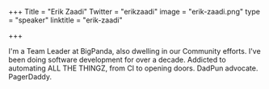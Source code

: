 +++
Title = "Erik Zaadi"
Twitter = "erikzaadi"
image = "erik-zaadi.png"
type = "speaker"
linktitle = "erik-zaadi"

+++

I'm a Team Leader at BigPanda, also dwelling in our Community efforts.
I've been doing software development for over a decade.
Addicted to automating ALL THE THINGZ, from CI to opening doors.
DadPun advocate. PagerDaddy.